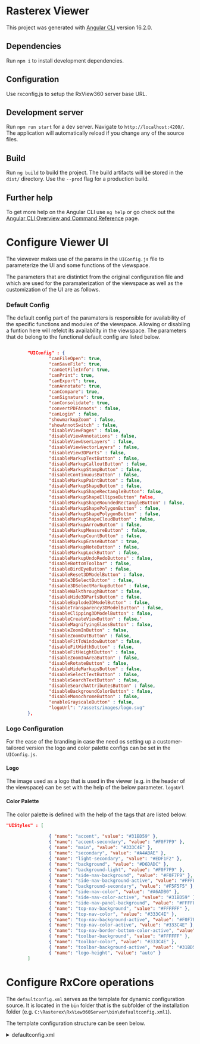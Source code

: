 # Rasterex Viewer

This project was generated with [Angular CLI](https://github.com/angular/angular-cli) version 16.2.0.

## Dependencies

Run `npm i` to install development dependencies.

## Configuration

Use rxconfig.js to setup the RxView360 server base URL.

## Development server

Run `npm run start` for a dev server. Navigate to `http://localhost:4200/`. The application will automatically reload if you change any of the source files.

## Build

Run `ng build` to build the project. The build artifacts will be stored in the `dist/` directory. Use the `--prod` flag for a production build.

## Further help

To get more help on the Angular CLI use `ng help` or go check out the [Angular CLI Overview and Command Reference](https://angular.io/cli) page.

# Configure Viewer UI
The viewever makes use of the params in the `UIConfig.js` file to parameterize the UI and some functions of the viewspace. 

The parameters that are distintict from the original configuration file and which are used for the paramaterization of the viewspace as well as the customization of the UI are as follows.

### Default Config
The default config part of the paramaters is responsible for availability of the specific functions and modules of the viewspace. Allowing or disabling a funtion here will refelct its availability in the viewspace.
The parameters that do belong to the functional default config are listed below.

``` JSON

        "UIConfig" : {
                "canFileOpen": true,
                "canSaveFile": true,
                "canGetFileInfo": true,
                "canPrint": true,
                "canExport": true,
                "canAnnotate": true,
                "canCompare": true,
                "canSignature": true,
                "canConsolidate": true,
                "convertPDFAnnots" : false,
                "canLogin" : false,
                "showmarkupZoom" : false,
                "showAnnotSwitch" : false,
				"disableViewPages" : false,
				"disableViewAnnotations" : false,
				"disableViewUserLayers" : false,
				"disableViewVectorLayers" : false,
				"disableView3DParts" : false,
				"disableMarkupTextButton" : false,
				"disableMarkupCalloutButton" : false,
				"disableMarkupStampButton" : false,
				"disableContinuousButton" : false,
				"disableMarkupPaintButton" : false,
				"disableMarkupShapeButton" : false,
				"disableMarkupShapeRectangleButton": false,
				"disableMarkupShapeEllipseButton" false,
				"disableMarkupShapeRoundedRectangleButton" : false,
				"disableMarkupShapePolygonButton" : false,
				"disableMarkupShapePolygonButton" : false,
				"disableMarkupShapeCloudButton" : false,
				"disableMarkupArrowButton" : false,
				"disableMarkupMeasureButton" : false,
				"disableMarkupCountButton" : false,
				"disableMarkupEraseButton" : true,
				"disableMarkupNoteButton" : false,
				"disableMarkupLockButton" : false,
				"disableMarkupUndoRedoButtons" : false,
				"disableBottomToolbar" : false,
				"disableBirdEyeButton" : false,
				"disableReset3DModelButton" : false,
				"disable3DSelectButton" : false,
				"disable3DSelectMarkupButton" : false,
				"disableWalkthroughButton" : false,
				"disableHide3DPartsButton" : false,
				"disableExplode3DModelButton" : false,
				"disableTransparency3DModelButton" : false,
				"disableClipping3DModelButton" : false,
				"disableCreateViewButton" : false,'
				"disableMagnifyingGlassButton" : false,
				"disableZoomInButton" : false,
				"disableZoomOutButton" : false,
				"disableFitToWindowButton" : false,
				"disableFitWidthButton" : false,
				"disableFitHeightButton" : false,
				"disableZoomInAreaButton" : false,
				"disableRotateButton" : false,
				"disableHideMarkupsButton" : false,
				"disableSelectTextButton" : false,
				"disableSearchTextButton" : false,
				"disableSearchAttributesButton" : false,
				"disableBackgroundColorButton" : false,
				"disableMonochromeButton" : false,
				"enableGrayscaleButton" : false,
                "logoUrl": "/assets/images/logo.svg"
        },

```

### Logo Configuration
For the ease of the branding in case the need os setting up a customer-tailored version the logo and color palette configs can be set in the `UIConfig.js`.

#### Logo
The image used as a logo that is used in the viewer (e.g. in the header of the viewspace) can be set with the help of the below parameter.
`logoUrl`

#### Color Palette
The color palette is defined with the help of the tags that are listed below.

``` JSON
"UIStyles" : [
            
                { "name": "accent", "value": "#31BD59" },
                { "name": "accent-secondary", "value": "#F0F7F9" },
                { "name": "main", "value": "#333C4E" },
                { "name": "secondary", "value": "#A4ABAE" },
                { "name": "light-secondary", "value": "#EDF1F2" },
                { "name": "background", "value": "#D6DADC" },
                { "name": "background-light", "value": "#F0F7F9" },
                { "name": "side-nav-background", "value": "#F0F7F9" },
                { "name": "side-nav-background-active", "value": "#FFFFFF" },
                { "name": "background-secondary", "value": "#F5F5F5" },
                { "name": "side-nav-color", "value": "#A6ADB0" },
                { "name": "side-nav-color-active", "value": "#31BD59" },
                { "name": "side-nav-panel-background", "value": "#FFFFFF" },
                { "name": "top-nav-background", "value": "#FFFFFF" },
                { "name": "top-nav-color", "value": "#333C4E" },
                { "name": "top-nav-background-active", "value": "#F0F7F9" },
                { "name": "top-nav-color-active", "value": "#333C4E" },
                { "name": "top-nav-border-bottom-color-active", "value": "transparent" },
                { "name": "toolbar-background", "value": "#FFFFFF" },
                { "name": "toolbar-color", "value": "#333C4E" },
                { "name": "toolbar-background-active", "value": "#31BD59" },
                { "name": "logo-height", "value": "auto" }
        ]

```


# Configure RxCore operations
The `defaultconfig.xml` serves as the template for dynamic configuration source. It is located in the `bin` folder that is the subfolder of the installation folder (e.g. `C:\Rasterex\RxView360Server\bin\defaultconfig.xml1`).

The template configuration structure can be seen below.
<details>
  <Summary>defaultconfig.xml</Summary>
  <?xml version="1.0" encoding="UTF-8"?>
<Configuration>
    <!--<Context>testconfig</Context>-->
    <!--<Licensemode>Normal</Licensemode>-->
    <ImgSwitchFactor>2.0</ImgSwitchFactor>
    <CurrentUserName>Demo</CurrentUserName>
    <DisplayName>Demo User</DisplayName>
    <MarkupLayer>5</MarkupLayer>
    <MarkupColor>#a52a2a</MarkupColor>
    <!--<XmlUrl>https://test.rasterex.com/RxBinweb/RxCSISAPI.dll?WebClientPublish</XmlUrl>-->
    <!--<XmlUrlRel>https://test.rasterex.com/RxBinweb</XmlUrlRel>-->
    <!--<MarkupSaveUrl>https://test.rasterex.com/RxBinweb/RxCSISAPI.dll?WebClientSaveMarkup</MarkupSaveUrl>-->
    <PrintPageURL>printcanvas.htm</PrintPageURL>
    <CanChangeLayer>True</CanChangeLayer>
	<EnableMarkupEdit>True</EnableMarkupEdit>
	<CanConsolidate>True</CanConsolidate>
    <CanChangeSignature>True</CanChangeSignature>
	<EnableFileOpen>True</EnableFileOpen>
    <Readonlymarkup>False</Readonlymarkup>
    <ReverseScale>True</ReverseScale>
    <InitialDocument></InitialDocument>
    <!--<InitialDocument><%=Request.QueryString("URL")%></InitialDocument>-->
    <RefreshMarkup>False</RefreshMarkup>
    <stamps>
		<stamp>Approved</stamp>
		<stamp>Draft</stamp>
		<stamp>Received</stamp>
		<stamp>Rejected</stamp>
		<stamp>Reviewed</stamp>
		<stamp>Revised</stamp>
    </stamps>
    <layers>
	<layer>
		<name>Layer 0</name>		
		<color>#ffffff</color>		
		<number>0</number>		
		<state>on</state>		
	</layer>
	<layer>
		<name>Layer 1</name>		
		<color>#ff0000</color>		
		<number>1</number>		
		<state>on</state>		
	</layer>
	<layer>
		<name>Layer 2</name>		
		<color>#0000ff</color>		
		<number>2</number>		
		<state>on</state>		
	</layer>
	<layer>
		<name>Layer 3</name>		
		<color>#008000</color>		
		<number>3</number>		
		<state>on</state>		
	</layer>
	<layer>
		<name>Layer 4</name>		
		<color>#ffff00</color>		
		<number>4</number>		
		<state>on</state>		
	</layer>
	<layer>
		<name>Layer 5</name>		
		<color>#a52a2a</color>		
		<number>5</number>		
		<state>on</state>		
	</layer>
	<layer>
		<name>Layer 6</name>		
		<color>#ffd700</color>		
		<number>6</number>		
		<state>on</state>		
	</layer>
	<layer>
		<name>Layer 7</name>		
		<color>#fff5ee</color>		
		<number>7</number>		
		<state>on</state>		
	</layer>
	<layer>
		<name>Layer 8</name>		
		<color>#fff8dc</color>		
		<number>8</number>		
		<state>on</state>		
	</layer>
	<layer>
		<name>Layer 9</name>		
		<color>#fffacd</color>		
		<number>9</number>		
		<state>on</state>		
	</layer>
	<layer>
		<name>Layer 10</name>		
		<color>#ffffe0</color>		
		<number>10</number>		
		<state>on</state>		
	</layer>
	<layer>
		<name>Layer 11</name>		
		<color>#98fb98</color>		
		<number>11</number>		
		<state>on</state>		
	</layer>
	<layer>
		<name>Layer 12</name>		
		<color>#afeeee</color>		
		<number>12</number>		
		<state>on</state>		
	</layer>
	<layer>
		<name>Layer 13</name>		
		<color>#e0ffff</color>		
		<number>13</number>		
		<state>on</state>		
	</layer>
	<layer>
		<name>Layer 14</name>		
		<color>#e6e6fa</color>		
		<number>14</number>		
		<state>on</state>		
	</layer>
	<layer>
		<name>Layer 15</name>		
		<color>#dda0dd</color>		
		<number>15</number>		
		<state>on</state>		
	</layer>
	<layer>
		<name>Layer 16</name>		
		<color>#d3d3d3</color>		
		<number>16</number>		
		<state>on</state>		
	</layer>
	<layer>
		<name>Layer 17</name>		
		<color>#ffc0cb</color>		
		<number>17</number>		
		<state>on</state>		
	</layer>
	<layer>
		<name>Layer 18</name>		
		<color>#ffe4c4</color>		
		<number>18</number>		
		<state>on</state>		
	</layer>
	<layer>
		<name>Layer 19</name>		
		<color>#ffe4b5</color>		
		<number>19</number>		
		<state>on</state>		
	</layer>
	<layer>
		<name>Layer 20</name>		
		<color>#f0e68c</color>		
		<number>20</number>		
		<state>on</state>		
	</layer>
	<layer>
		<name>Layer 21</name>		
		<color>#90ee90</color>		
		<number>21</number>		
		<state>on</state>		
	</layer>
	<layer>
		<name>Layer 22</name>		
		<color>#20b2aa</color>		
		<number>22</number>		
		<state>on</state>		
	</layer>
	<layer>
		<name>Layer 23</name>		
		<color>#87cefa</color>		
		<number>23</number>		
		<state>on</state>		
	</layer>
	<layer>
		<name>Layer 24</name>		
		<color>#6495ed</color>		
		<number>24</number>		
		<state>on</state>		
	</layer>
	<layer>
		<name>Layer 25</name>		
		<color>#ee82ee</color>		
		<number>25</number>		
		<state>on</state>		
	</layer>
	<layer>
		<name>Layer 26</name>		
		<color>#c0c0c0</color>		
		<number>26</number>		
		<state>on</state>		
	</layer>
	<layer>
		<name>Layer 27</name>		
		<color>#f08080</color>		
		<number>27</number>		
		<state>on</state>		
	</layer>
	<layer>
		<name>Layer 28</name>		
		<color>#f4a460</color>		
		<number>28</number>		
		<state>on</state>		
	</layer>
	<layer>
		<name>Layer 29</name>		
		<color>#000000</color>		
		<number>29</number>		
		<state>on</state>		
	</layer>

    </layers>

	
</Configuration>
</details>





